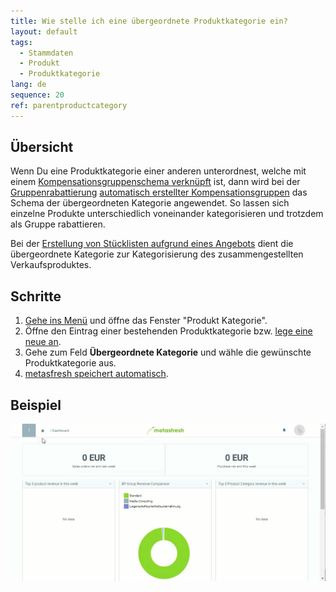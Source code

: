 ```yaml
---
title: Wie stelle ich eine übergeordnete Produktkategorie ein?
layout: default
tags:
  - Stammdaten
  - Produkt
  - Produktkategorie
lang: de
sequence: 20
ref: parentproductcategory
---
```


## Übersicht
Wenn Du eine Produktkategorie einer anderen unterordnest, welche mit einem [Kompensationsgruppenschema verknüpft](Kompensationsgruppenschema_Produktkategorie) ist, dann wird bei der [Gruppenrabattierung](Auftragszeilengruppenrabatt) [automatisch erstellter Kompensationsgruppen](Kompensationsgruppen_automatisch_erstellen) das Schema der übergeordneten Kategorie angewendet. So lassen sich einzelne Produkte unterschiedlich voneinander kategorisieren und trotzdem als Gruppe rabattieren.

Bei der [Erstellung von Stücklisten aufgrund eines Angebots](Stueckliste_bei_Auftragsgenerierung) dient die übergeordnete Kategorie zur Kategorisierung des zusammengestellten Verkaufsproduktes.

## Schritte
1. [Gehe ins Menü](Menu) und öffne das Fenster "Produkt Kategorie".
1. Öffne den Eintrag einer bestehenden Produktkategorie bzw. [lege eine neue an](NeueProduktkategorie).
1. Gehe zum Feld **Übergeordnete Kategorie** und wähle die gewünschte Produktkategorie aus.
1. [metasfresh speichert automatisch](Speicheranzeige).

## Beispiel
![](assets/Uebergeordnete_Produktkategorie.gif)
